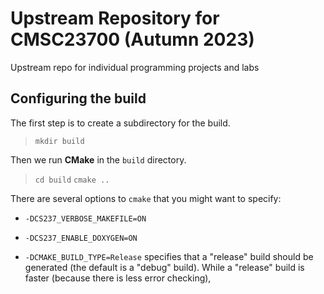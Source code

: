 # Upstream Repository for CMSC23700 (Autumn 2023)

Upstream repo for individual programming projects and labs

## Configuring the build

The first step is to create a subdirectory for the build.

> `mkdir build`

Then we run **CMake** in the `build` directory.

> `cd build`
> `cmake ..`

There are several options to `cmake` that you might want to specify:

* `-DCS237_VERBOSE_MAKEFILE=ON`

* `-DCS237_ENABLE_DOXYGEN=ON`

* `-DCMAKE_BUILD_TYPE=Release` specifies that a "release" build should
  be generated (the default is a "debug" build).  While a "release"
  build is faster (because there is less error checking),
